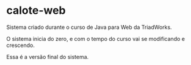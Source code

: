 calote-web
==========

Sistema criado durante o curso de Java para Web da TriadWorks.

O sistema inicia do zero, e com o tempo do curso vai se modificando e crescendo. 

Essa é a versão final do sistema.
